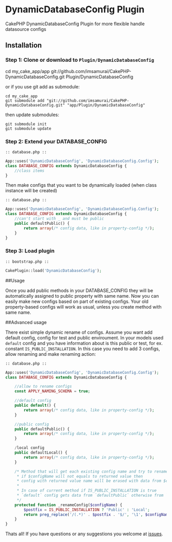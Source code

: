 DynamicDatabaseConfig Plugin
============================

CakePHP DynamicDatabaseConfig Plugin for more flexible handle datasource configs

## Installation

### Step 1: Clone or download to `Plugin/DynamicDatabaseConfig`

  cd my_cake_app/app git://github.com/imsamurai/CakePHP-DynamicDatabaseConfig.git Plugin/DynamicDatabaseConfig

or if you use git add as submodule:

	cd my_cake_app
	git submodule add "git://github.com/imsamurai/CakePHP-DynamicDatabaseConfig.git" "app/Plugin/DynamicDatabaseConfig"

then update submodules:

	git submodule init
	git submodule update

### Step 2: Extend your DATABASE_CONFIG

```
:: database.php ::
```
```php
App::uses('DynamicDatabaseConfig', 'DynamicDatabaseConfig.Config');
class DATABASE_CONFIG extends DynamicDatabaseConfig {
	//class items
}
```

Then make configs that you want to be dynamically loaded (when class instance will be created)

```
:: database.php ::
```
```php
App::uses('DynamicDatabaseConfig', 'DynamicDatabaseConfig.Config');
class DATABASE_CONFIG extends DynamicDatabaseConfig {
	//can't start with _ and must be public
	public defaultPublic() {
		return array(/* config data, like in property-config */);
	}
}

```

### Step 3: Load plugin

```
:: bootstrap.php ::
```
```php
CakePlugin::load('DynamicDatabaseConfig');

```

##Usage

Once you add public methods in your DATABASE_CONFIG they will be automatically assigned to public property with same name.
Now you can easily make new configs based on part of existing configs. Your old property-based configs will work as usual,
unless you create method with same name.

##Advanced usage

There exist simple dynamic rename of configs.
Assume you want add default config, config for test and public enviroument. In your models used `default` config and you have
information about is this public or test, for ex. constant `IS_PUBLIC_INSTALLATION`. In this case you need to add 3 configs,
allow renaming and make renaming action:

```
:: database.php ::
```
```php
App::uses('DynamicDatabaseConfig', 'DynamicDatabaseConfig.Config');
class DATABASE_CONFIG extends DynamicDatabaseConfig {

	//allow to rename configs
	const APPLY_NAMING_SCHEMA = true;

	//default config
	public default() {
		return array(/* config data, like in property-config */);
	}

	//public config
	public defaultPublic() {
		return array(/* config data, like in property-config */);
	}

	/local config
	public defaultLocal() {
		return array(/* config data, like in property-config */);
	}

	/* Method that will get each existing config name and try to rename it
	 * if $configName will not equals to returned value then
	 * config with returned value name will be erased with data from $configName
     *
	 * In case of current method if IS_PUBLIC_INSTALLATION is true
	 * `default` config gets data from `defaultPublic` otherwise from `defaultLocal`
	 */
	protected function _renameConfig($configName) {
		$postfix = IS_PUBLIC_INSTALLATION ? 'Public' : 'Local';
		return preg_replace('/(.*)' . $postfix . '$/', '\1', $configName);
	}
}
```

Thats all! If you have questions or any suggestions you welcome at [issues](https://github.com/imsamurai/CakePHP-DynamicDatabaseConfig/issues).
